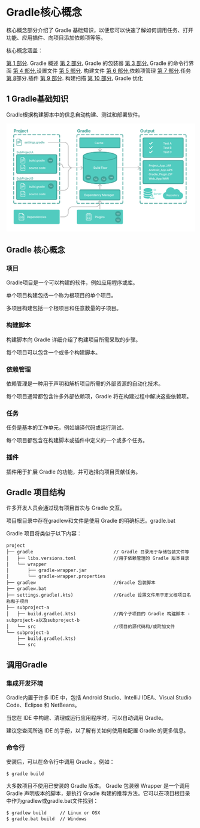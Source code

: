 # Gradle核心概念

核心概念部分介绍了 Gradle 基础知识，以便您可以快速了解如何调用任务、打开功能、应用插件、向项目添加依赖项等等。

核心概念涵盖：

[第 1 部分](https://docs.gradle.org/8.5/userguide/gradle_basics.html#gradle). Gradle 概述
[第 2 部分.](https://docs.gradle.org/8.5/userguide/gradle_wrapper_basics.html#gradle_wrapper) Gradle 的包装器
[第 3 部分.](https://docs.gradle.org/8.5/userguide/command_line_interface_basics.html#command_line_interface) Gradle 的命令行界面
[第 4 部分.](https://docs.gradle.org/8.5/userguide/settings_file_basics.html#settings_file_basics)设置文件
[第 5 部分](https://docs.gradle.org/8.5/userguide/build_file_basics.html#build_file_basics). 构建文件
[第 6 部分.](https://docs.gradle.org/8.5/userguide/dependency_management_basics.html#dependency_management_basics)依赖项管理
[第 7 部分](https://docs.gradle.org/8.5/userguide/task_basics.html#task_basics).任务
[第 8](https://docs.gradle.org/8.5/userguide/plugin_basics.html#plugin_basics)部分.插件
[第 9 部分](https://docs.gradle.org/8.5/userguide/build_scans.html#build_scans). 构建扫描
[第 10 部分.](https://docs.gradle.org/8.5/userguide/gradle_optimizations.html#gradle_optimizations) Gradle 优化



## 1 Gradle基础知识


Gradle根据构建脚本中的信息自动构建、测试和部署软件。

![等级基础1](./assets/gradle-basic-1.png)

## Gradle 核心概念



### 项目

Gradle项目是一个可以构建的软件，例如应用程序或库。

单个项目构建包括一个称为根项目的单个项目。

多项目构建包括一个根项目和任意数量的子项目。



### 构建脚本

构建脚本向 Gradle 详细介绍了构建项目所需采取的步骤。

每个项目可以包含一个或多个构建脚本。



### 依赖管理

依赖管理是一种用于声明和解析项目所需的外部资源的自动化技术。

每个项目通常都包含许多外部依赖项，Gradle 将在构建过程中解决这些依赖项。



### 任务

任务是基本的工作单元，例如编译代码或运行测试。

每个项目都包含在构建脚本或插件中定义的一个或多个任务。



### 插件

插件用于扩展 Gradle 的功能，并可选择向项目贡献任务。





## Gradle 项目结构

许多开发人员会通过现有项目首次与 Gradle 交互。

项目根目录中存在gradlew和文件是使用 Gradle 的明确标志。gradle.bat

Gradle 项目将类似于以下内容：

```
project
├── gradle                              // Gradle 目录用于存储包装文件等
│   ├── libs.versions.toml              //用于依赖管理的 Gradle 版本目录
│   └── wrapper
│       ├── gradle-wrapper.jar
│       └── gradle-wrapper.properties
├── gradlew                             //Gradle 包装脚本
├── gradlew.bat                         
├── settings.gradle(.kts)               //Gradle 设置文件用于定义根项目名称和子项目
├── subproject-a
│   ├── build.gradle(.kts)              //两个子项目的 Gradle 构建脚本 -subproject-a以及subproject-b
│   └── src                             //项目的源代码和/或附加文件
└── subproject-b
    ├── build.gradle(.kts)              
    └── src                             
```



## 调用Gradle

### 集成开发环境

Gradle内置于许多 IDE 中，包括 Android Studio、IntelliJ IDEA、Visual Studio Code、Eclipse 和 NetBeans。

当您在 IDE 中构建、清理或运行应用程序时，可以自动调用 Gradle。

建议您查阅所选 IDE 的手册，以了解有关如何使用和配置 Gradle 的更多信息。



### 命令行

安装后，可以在命令行中调用 Gradle 。例如：

```
$ gradle build
```

大多数项目不使用已安装的 Gradle 版本。
Gradle 包装器
Wrapper 是一个调用 Gradle 声明版本的脚本，是执行 Gradle 构建的推荐方法。它可以在项目根目录中作为gradlew或gradle.bat文件找到：

```
$ gradlew build     // Linux or OSX
$ gradle.bat build  // Windows
```



